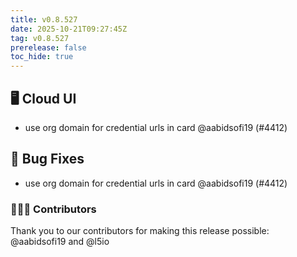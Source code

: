 ```yaml
---
title: v0.8.527
date: 2025-10-21T09:27:45Z
tag: v0.8.527
prerelease: false
toc_hide: true
---
```


## 🖥 Cloud UI

- use org domain for credential urls in card @aabidsofi19 (#4412)

## 🐛 Bug Fixes

- use org domain for credential urls in card @aabidsofi19 (#4412)

### 👨🏽‍💻 Contributors

Thank you to our contributors for making this release possible:
@aabidsofi19 and @l5io

